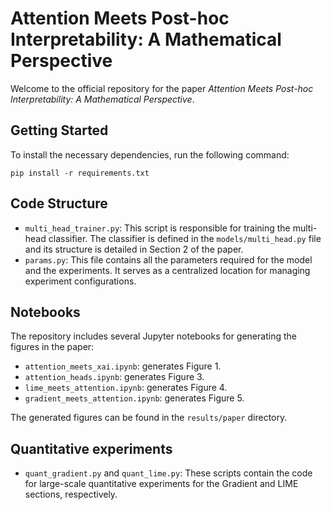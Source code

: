
# Attention Meets Post-hoc Interpretability: A Mathematical Perspective

Welcome to the official repository for the paper *Attention Meets Post-hoc Interpretability: A Mathematical Perspective*. 

## Getting Started

To install the necessary dependencies, run the following command:

    pip install -r requirements.txt

## Code Structure
-   `multi_head_trainer.py`: This script is responsible for training the multi-head classifier. The classifier is defined in the `models/multi_head.py` file and its structure is detailed in Section 2 of the paper. 
-   `params.py`: This file contains all the parameters required for the model and the experiments. It serves as a centralized location for managing experiment configurations.


## Notebooks

The repository includes several Jupyter notebooks for generating the figures in the paper:

-   `attention_meets_xai.ipynb`: generates Figure 1.
-   `attention_heads.ipynb`: generates Figure 3.
-   `lime_meets_attention.ipynb`: generates Figure 4.
-   `gradient_meets_attention.ipynb`: generates Figure 5.

The generated figures can be found in the  `results/paper`  directory.

## Quantitative experiments

-   `quant_gradient.py`  and  `quant_lime.py`: These scripts contain the code for large-scale quantitative experiments for the Gradient and LIME sections, respectively.

